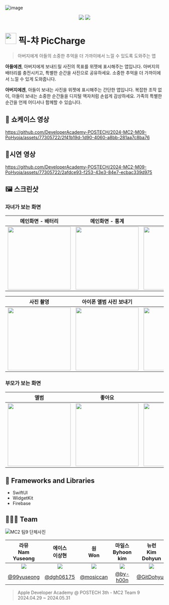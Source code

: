 ![image](https://github.com/DeveloperAcademy-POSTECH/2024-MC2-M09-PoHyoja/assets/77305722/0d92ad80-e24a-4826-9b98-884bb9a9d37e)

<div align=center> 
    <img src="https://img.shields.io/badge/swift-F05138?style=for-the-badge&logo=swift&logoColor=white">
    <img src="https://img.shields.io/badge/firebase-FFCA28?style=for-the-badge&logo=firebase&logoColor=white">
</div>

# <img width="35" src="https://github.com/DeveloperAcademy-POSTECH/2024-MC2-M09-PoHyoja/assets/77305722/2cc8b170-99ac-48e9-9f44-90bf2e3e143b"> 픽-챠 PicCharge

> 아버지에게 아들의 소중한 추억을 더 가까이에서 느낄 수 있도록 도와주는 앱

**아들에겐**, 아버지에게 보내드릴 사진의 목표를 위젯에 표시해주는 앱입니다.
아버지의 배터리를 충전시키고, 특별한 순간을 사진으로 공유하세요.
소중한 추억을 더 가까이에서 느낄 수 있게 도와줍니다.

**아버지에겐**, 아들이 보내는 사진을 위젯에 표시해주는 간단한 앱입니다.
복잡한 조작 없이, 아들이 보내는 소중한 순간들을 디지털 액자처럼 손쉽게 감상하세요.
가족의 특별한 순간을 언제 어디서나 함께할 수 있습니다.

## 🎥 쇼케이스 영상

https://github.com/DeveloperAcademy-POSTECH/2024-MC2-M09-PoHyoja/assets/77305722/2f41b19d-1d90-4060-a8bb-281aa7c8ba76

## 📱시연 영상

https://github.com/DeveloperAcademy-POSTECH/2024-MC2-M09-PoHyoja/assets/77305722/2afdce93-f253-43e3-84e7-ecbac339d975

## 🖼️ 스크린샷

### 자녀가 보는 화면

| 메인화면 - 배터리 | 메인화면 - 통계 | 앨범 |
|:---:|:---:|:---:|
|<img width="200" src="https://github.com/DeveloperAcademy-POSTECH/2024-MC2-M09-PoHyoja/assets/77305722/557cbc10-ca9c-4781-959f-807b5cbfaab6">|<img width="200" src="https://github.com/DeveloperAcademy-POSTECH/2024-MC2-M09-PoHyoja/assets/77305722/de08eea0-cfd7-415a-bfc1-2bbf76ac3fc5">|<img width="200" src="https://github.com/DeveloperAcademy-POSTECH/2024-MC2-M09-PoHyoja/assets/77305722/8643b3cd-5632-49d8-b322-675e0ab39932">|

| 사진 촬영 | 아이폰 앨범 사진 보내기 | 위젯 | 
|:---:|:---:|:---:|
|<img width="200" src="https://github.com/DeveloperAcademy-POSTECH/2024-MC2-M09-PoHyoja/assets/77305722/c645fc34-5c31-47f8-9c8d-eed13b9928bd">|<img width="200" src="https://github.com/DeveloperAcademy-POSTECH/2024-MC2-M09-PoHyoja/assets/77305722/2f5cd575-43f7-4783-b05d-cd19a74b27cc">|<img width="200" alt="image" src="https://github.com/DeveloperAcademy-POSTECH/2024-MC2-M09-PoHyoja/assets/77305722/ee2e652a-0b89-473d-a5bc-ee764aacdc16">|

### 부모가 보는 화면

| 앨범 | 좋아요 | 위젯 |
|:---:|:---:|:---:|
|<img width="200" src="https://github.com/DeveloperAcademy-POSTECH/2024-MC2-M09-PoHyoja/assets/77305722/69770556-5177-4c32-8ac0-0f3c042dfd58">|<img width="200" src="https://github.com/DeveloperAcademy-POSTECH/2024-MC2-M09-PoHyoja/assets/77305722/a7abdda9-9417-4626-9b4e-e3e8171bcdd4">|<img width="200" src="https://github.com/DeveloperAcademy-POSTECH/2024-MC2-M09-PoHyoja/assets/77305722/c88f08cc-2fd3-4027-a000-950ab6896f49">|


## 🎁 Frameworks and Libraries

- SwiftUI
- WidgetKit
- Firebase

## 🧑‍🤝‍🧑 Team

![MC2 팀9 단체사진](https://github.com/DeveloperAcademy-POSTECH/2024-MC2-M09-PoHyoja/assets/77305722/a716ffd2-9149-416e-9667-9261c31b314f)

|라뮤<br/>Nam Yuseong|에이스<br/>이상현|원<br/>Won|마일스<br/>Byhoon kim|뉴런<br/>Kim Dohyun|모닝<br/>안종민|
|:-:|:-:|:-:|:-:|:-:|:-:|
|<img src="https://avatars.githubusercontent.com/u/75793880?v=4"/>|<img src="https://avatars.githubusercontent.com/u/77305722?v=4"/>|<img src="https://avatars.githubusercontent.com/u/82072195?v=4"/>|<img src="https://avatars.githubusercontent.com/u/166782110?v=4"/>|<img src="https://avatars.githubusercontent.com/u/116636498?v=4"/>|<img src="https://avatars.githubusercontent.com/u/160083809?v=4"/>|
|[@99yuseong](https://github.com/99yuseong)|[@dgh06175](https://github.com/dgh06175)|[@mosiccan](https://github.com/mosiccan)|[@by-h00n](https://github.com/by-h00n)|[@GitDohyun](https://github.com/GitDohyun)|[@JongminAhn](https://github.com/JongminAhn)|

> Apple Developer Academy @ POSTECH 3th - MC2 Team 9<br>
> 2024.04.29 ~ 2024.05.31
